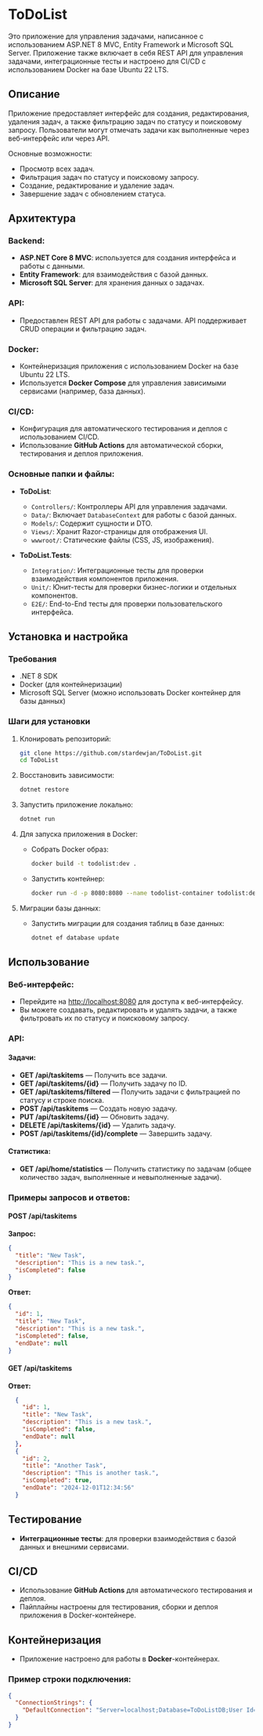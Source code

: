 # ToDoList

Это приложение для управления задачами, написанное с использованием ASP.NET 8 MVC, Entity Framework и Microsoft SQL Server. Приложение также включает в себя REST API для управления задачами, интеграционные тесты и настроено для CI/CD с использованием Docker на базе Ubuntu 22 LTS.

## Описание

Приложение предоставляет интерфейс для создания, редактирования, удаления задач, а также фильтрацию задач по статусу и поисковому запросу. Пользователи могут отмечать задачи как выполненные через веб-интерфейс или через API.

Основные возможности:
- Просмотр всех задач.
- Фильтрация задач по статусу и поисковому запросу.
- Создание, редактирование и удаление задач.
- Завершение задач с обновлением статуса.

## Архитектура

### Backend:
- **ASP.NET Core 8 MVC**: используется для создания интерфейса и работы с данными.
- **Entity Framework**: для взаимодействия с базой данных.
- **Microsoft SQL Server**: для хранения данных о задачах.

### API:
- Предоставлен REST API для работы с задачами. API поддерживает CRUD операции и фильтрацию задач.

### Docker:
- Контейнеризация приложения с использованием Docker на базе Ubuntu 22 LTS.
- Используется **Docker Compose** для управления зависимыми сервисами (например, база данных).

### CI/CD:
- Конфигурация для автоматического тестирования и деплоя с использованием CI/CD.
- Использование **GitHub Actions** для автоматической сборки, тестирования и деплоя приложения.

### Основные папки и файлы:
- **ToDoList**:
  - `Controllers/`: Контроллеры API для управления задачами.
  - `Data/`: Включает `DatabaseContext` для работы с базой данных.
  - `Models/`: Содержит сущности и DTO.
  - `Views/`: Хранит Razor-страницы для отображения UI.
  - `wwwroot/`: Статические файлы (CSS, JS, изображения).

- **ToDoList.Tests**:
  - `Integration/`: Интеграционные тесты для проверки взаимодействия компонентов приложения.
  - `Unit/`: Юнит-тесты для проверки бизнес-логики и отдельных компонентов.
  - `E2E/`: End-to-End тесты для проверки пользовательского интерфейса.

## Установка и настройка

### Требования
- .NET 8 SDK
- Docker (для контейнеризации)
- Microsoft SQL Server (можно использовать Docker контейнер для базы данных)

### Шаги для установки

1. Клонировать репозиторий:

    ```bash
    git clone https://github.com/stardewjan/ToDoList.git
    cd ToDoList
    ```

2. Восстановить зависимости:

    ```bash
    dotnet restore
    ```

3. Запустить приложение локально:

    ```bash
    dotnet run
    ```

4. Для запуска приложения в Docker:

    - Собрать Docker образ:

        ```bash
        docker build -t todolist:dev .
        ```

    - Запустить контейнер:

        ```bash
        docker run -d -p 8080:8080 --name todolist-container todolist:dev
        ```

5. Миграции базы данных:

    - Запустить миграции для создания таблиц в базе данных:

        ```bash
        dotnet ef database update
        ```

## Использование

### Веб-интерфейс:
- Перейдите на [http://localhost:8080](http://localhost:8080) для доступа к веб-интерфейсу.
- Вы можете создавать, редактировать и удалять задачи, а также фильтровать их по статусу и поисковому запросу.

### API:

#### Задачи:
- **GET /api/taskitems** — Получить все задачи.
- **GET /api/taskitems/{id}** — Получить задачу по ID.
- **GET /api/taskitems/filtered** — Получить задачи с фильтрацией по статусу и строке поиска.
- **POST /api/taskitems** — Создать новую задачу.
- **PUT /api/taskitems/{id}** — Обновить задачу.
- **DELETE /api/taskitems/{id}** — Удалить задачу.
- **POST /api/taskitems/{id}/complete** — Завершить задачу.

#### Статистика:
- **GET /api/home/statistics** — Получить статистику по задачам (общее количество задач, выполненные и невыполненные задачи).

### Примеры запросов и ответов:

#### POST /api/taskitems
**Запрос:**
```json
{
  "title": "New Task",
  "description": "This is a new task.",
  "isCompleted": false
}
```
**Ответ:**
```json
{
  "id": 1,
  "title": "New Task",
  "description": "This is a new task.",
  "isCompleted": false,
  "endDate": null
}
```
#### GET /api/taskitems
**Ответ:**
```json
  {
    "id": 1,
    "title": "New Task",
    "description": "This is a new task.",
    "isCompleted": false,
    "endDate": null
  },
  {
    "id": 2,
    "title": "Another Task",
    "description": "This is another task.",
    "isCompleted": true,
    "endDate": "2024-12-01T12:34:56"
  }
```
## Тестирование
- **Интеграционные тесты**: для проверки взаимодействия с базой данных и внешними сервисами.

## CI/CD
- Использование **GitHub Actions** для автоматического тестирования и деплоя.
- Пайплайны настроены для тестирования, сборки и деплоя приложения в Docker-контейнере.

## Контейнеризация
- Приложение настроено для работы в **Docker**-контейнерах.

### Пример строки подключения:
```json
{
  "ConnectionStrings": {
    "DefaultConnection": "Server=localhost;Database=ToDoListDB;User Id=sa;Password=your_password;"
  }
}
